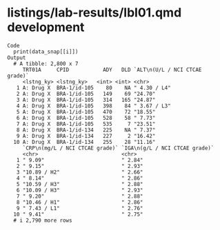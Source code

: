 # listings/lab-results/lbl01.qmd development

    Code
      print(data_snap[[i]])
    Output
      # A tibble: 2,800 x 7
         TRT01A     CPID           ADY   DLD `ALT\n(U/L / NCI CTCAE grade)`
         <lstng_ky> <lstng_ky>   <int> <int> <chr>                         
       1 A: Drug X  BRA-1/id-105    80    NA " 4.30 / L4"                  
       2 A: Drug X  BRA-1/id-105   149    69 "24.70"                       
       3 A: Drug X  BRA-1/id-105   314   165 "24.87"                       
       4 A: Drug X  BRA-1/id-105   398    84 " 3.67 / L3"                  
       5 A: Drug X  BRA-1/id-105   470    72 "18.55"                       
       6 A: Drug X  BRA-1/id-105   528    58 " 7.73"                       
       7 A: Drug X  BRA-1/id-105   535     7 "23.51"                       
       8 A: Drug X  BRA-1/id-134   225    NA " 7.37"                       
       9 A: Drug X  BRA-1/id-134   227     2 "16.42"                       
      10 A: Drug X  BRA-1/id-134   255    28 "11.16"                       
         `CRP\n(mg/L / NCI CTCAE grade)` `IGA\n(g/L / NCI CTCAE grade)`
         <chr>                           <chr>                         
       1 " 9.09"                         " 2.84"                       
       2 " 9.15"                         " 2.93"                       
       3 "10.89 / H2"                    " 2.66"                       
       4 " 8.14"                         " 2.86"                       
       5 "10.59 / H3"                    " 2.88"                       
       6 "10.09 / H3"                    " 2.93"                       
       7 " 9.20"                         " 2.88"                       
       8 "10.46 / H1"                    " 2.86"                       
       9 " 7.43 / L1"                    " 2.76"                       
      10 " 9.41"                         " 2.75"                       
      # i 2,790 more rows

